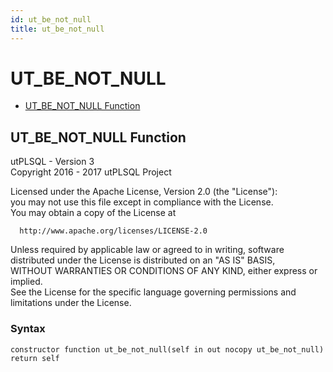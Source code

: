 ```yaml
---
id: ut_be_not_null
title: ut_be_not_null
---
```


# UT_BE_NOT_NULL






- [UT_BE_NOT_NULL Function](#ut_be_not_null)












 
## UT_BE_NOT_NULL Function<a name="ut_be_not_null"></a>


<p>
<p>utPLSQL - Version 3<br />  Copyright 2016 - 2017 utPLSQL Project</p><p>  Licensed under the Apache License, Version 2.0 (the &quot;License&quot;):<br />  you may not use this file except in compliance with the License.<br />  You may obtain a copy of the License at</p><pre><code>  http://www.apache.org/licenses/LICENSE-2.0</code></pre><p>  Unless required by applicable law or agreed to in writing, software<br />  distributed under the License is distributed on an &quot;AS IS&quot; BASIS,<br />  WITHOUT WARRANTIES OR CONDITIONS OF ANY KIND, either express or implied.<br />  See the License for the specific language governing permissions and<br />  limitations under the License.</p>
</p>

### Syntax
```plsql
constructor function ut_be_not_null(self in out nocopy ut_be_not_null) return self
```

 





 
